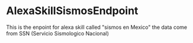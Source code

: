 # AlexaSkillSismosEndpoint

This is the enpoint for alexa skill called &#34;sismos en Mexico&#34; the data come from SSN (Servicio Sismologico Nacional)
